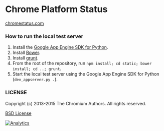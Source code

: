 Chrome Platform Status
==================

[chromestatus.com](http://chromestatus.com/)

### How to run the local test server

1. Install the [Google App Engine SDK for Python](https://developers.google.com/appengine/downloads#Google_App_Engine_SDK_for_Python).
1. Install [Bower](http://bower.io/).
1. Install [grunt](http://gruntjs.com/getting-started).
1. From the root of the repository, run `npm install; cd static; bower install; cd ..; grunt`.
1. Start the local test server using the Google App Engine SDK for Python
   (`dev_appserver.py .`).

### LICENSE

Copyright (c) 2013-2015 The Chromium Authors. All rights reserved.

[BSD License](http://src.chromium.org/viewvc/chrome/trunk/src/LICENSE)


[![Analytics](https://ga-beacon.appspot.com/UA-39048143-2/GoogleChrome/chromium-dashboard/README)](https://github.com/igrigorik/ga-beacon)
